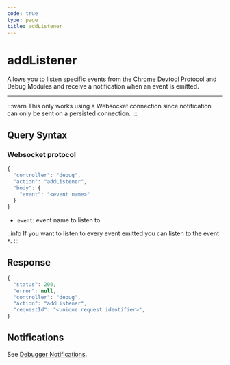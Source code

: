 ```yaml
---
code: true
type: page
title: addListener
---
```


# addListener

Allows you to listen specific events from the [Chrome Devtool Protocol](https://chromedevtools.github.io/devtools-protocol/v8) and Debug Modules and receive a notification when an event is emitted.

---

:::warn
This only works using a Websocket connection since notification can only be sent on a persisted connection.
:::

## Query Syntax

### Websocket protocol

```js
{
  "controller": "debug",
  "action": "addListener",
  "body": {
    "event": "<event name>"
  }
}
```

- `event`: event name to listen to.

::info
If you want to listen to every event emitted you can listen to the event `*`.
:::

## Response


```js
{
  "status": 200,
  "error": null,
  "controller": "debug",
  "action": "addListener",
  "requestId": "<unique request identifier>",
}
```

## Notifications

See [Debugger Notifications](/core/2/api/payloads/notifications).